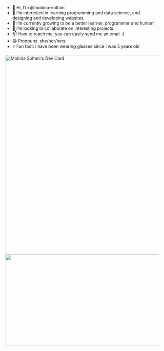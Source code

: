 - 👋 Hi, I’m @mobina-soltani
- 👀 I’m interested in learning programming and data science, and designing and developing websites.
- 🌱 I’m currently growing to be a better learner, programmer and human!
- 💞️ I’m looking to collaborate on interesting projects.
- 📫 How to reach me: you can easily send me an email :)
- 😄 Pronouns: she/her/hers
- ⚡ Fun fact: I have been wearing glasses since I was 5 years old

<!---
mobina-soltani/mobina-soltani is a ✨ special ✨ repository because its `README.md` (this file) appears on your GitHub profile.
You can click the Preview link to take a look at your changes.
--->
<a href="https://app.daily.dev/mobinasoltani"><img src="https://api.daily.dev/devcards/v2/QduSJ5X4A9fssChOsDsEY.png?type=wide&r=2m2" width="652" alt="Mobina Soltani's Dev Card"/></a>
<a href="https://github.com/devxb/gitanimals">
<img
  src="https://render.gitanimals.org/farms/mobina-soltani"
  width="600"
  height="300"
/>
</a>
